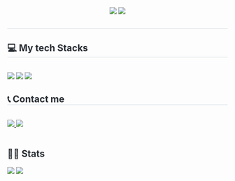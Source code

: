 
<div align= "center">
   <img src="https://capsule-render.vercel.app/api?type=transparent&color=gradient&height=120&text=🏠SW's%20Code%20House🏠&animation=Animate__Bounce&fontColor=a0522d&fontSize=80" />
   <img src="https://t1.daumcdn.net/cafeattach/Uzlo/4bbdc77063d5375c45ad53464d892d64148a8cec">
   </div>
   <div style="text-align: left;"> 
   <h2 style="border-bottom: 1px solid #d8dee4; color: #282d33;">  </h2>  
   <div style="font-weight: 700; font-size: 15px; text-align: left; color: #282d33;">  </div> 
   </div>
   <div style="text-align: left;">
   <h2 style="border-bottom: 1px solid #d8dee4; color: #282d33;"> 💻 My tech Stacks </h2> <br> 
   <div style="margin: ; text-align: left;" "text-align: left;">
      <!-- <img src="https://img.shields.io/badge/Tensorflow-FF6F00?style=for-the-badge&logo=Tensorflow&logoColor=white">-->
         <!--<img src="https://img.shields.io/badge/MySQL-4479A1?style=for-the-badge&logo=MySQL&lgoColor=white">-->
         <!--<img src="https://img.shields.io/badge/Bootstrap-7952B3?style=for-the-badge&logo=Bootstrap&logoColor=white">-->
          <!--<img src="https://img.shields.io/badge/Django-092E20?style=for-the-badge&logo=Django&logoColor=white">-->
         <img src="https://img.shields.io/badge/Git-F05032?style=for-the-badge&logo=Git&logoColor=white">
         <img src="https://img.shields.io/badge/Github-181717?style=for-the-badge&logo=Github&logoColor=white">
         <img src="https://img.shields.io/badge/Python-3776AB?style=for-the-badge&logo=Python&logoColor=white">
          <!--<img src="https://img.shields.io/badge/PyTorch-EE4C2C?style=for-the-badge&logo=PyTorch&logoColor=white">-->
          <!--<img src="https://img.shields.io/badge/Flask-000000?style=for-the-badge&logo=Flask&logoColor=white">-->
          <!--<img src="https://img.shields.io/badge/Amazon S3-569A31?style=for-the-badge&logo=Amazon S3&logoColor=white">-->
         <!--<img src="https://img.shields.io/badge/Linux-FCC624?style=for-the-badge&logo=Linux&logoColor=white">-->
         </div>
   </div>
   <div style="text-align: left;">
   <h2 style="border-bottom: 1px solid #d8dee4; color: #282d33;">📞 Contact me </h2> <br> 
   <div style="text-align: left;"> <a href=https://velog.io/@hktysh/posts> <img src="https://img.shields.io/badge/Velog-20C997?style=for-the-badge&logo=Velog&logoColor=white&link=https://velog.io/@hktysh/posts"> </a>
        <a href=mailto:hktysh@nextrunners.co.kr> <img src="https://img.shields.io/badge/Gmail-EA4335?style=for-the-badge&logo=Gmail&logoColor=white&link=mailto:hktysh@nextrunners.co.kr"> </a>
         </div>  <br> 
   <div style="text-align: left;">  </div>
   </div>
   <div style="text-align: left;"> 
   <h2 style="border-bottom: 1px solid #; color: #282d33;"> 🏋🏻 Stats </h2> 
       <div style="text-align: left;"> 
             <img src="https://github-readme-stats.vercel.app/api/top-langs/?username=SWWS97&layout=compact&hide=javascript,css,scss&langs_count=8"/>
<img src=https://github-readme-stats.vercel.app/api?username=SWWS97&show_icons=true
         /> </div> 
   </div>

